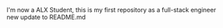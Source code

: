 I'm now a ALX Student, this is my first repository as a full-stack engineer
new update to README.md
